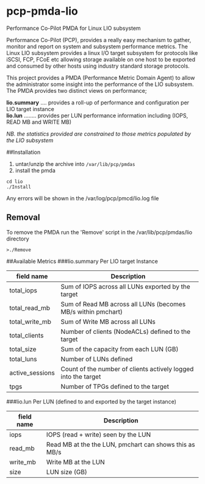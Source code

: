 # pcp-pmda-lio
Performance Co-Pilot PMDA for Linux LIO subsystem

Performance Co-Pilot (PCP), provides a really easy mechanism to gather, monitor and report on system and subsystem performance metrics.
The Linux LIO subsystem provides a linux I/O target subsystem for protocols like iSCSI, FCP, FCoE etc allowing storage available on one host to be exported and consumed by other hosts using industry standard storage protocols.

This project provides a PMDA (Performance Metric Domain Agent) to allow the administrator some insight into the performance of the LIO subsystem. The PMDA provides two distinct views on performance;  

**lio.summary** .... provides a roll-up of performance and configuration per LIO target instance  
**lio.lun** ........ provides per LUN performance information including (IOPS, READ MB and WRITE MB)  

*NB. the statistics provided are constrained to those metrics populated by the LIO subsystem*

##Installation
1. untar/unzip the archive into ```/var/lib/pcp/pmdas```  
2. install the pmda  
```
cd lio
./Install
```

Any errors will be shown in the /var/log/pcp/pmcd/lio.log file  

## Removal
To remove the PMDA run the 'Remove' script in the /var/lib/pcp/pmdas/lio directory  
```
>./Remove
```

##Available Metrics
###lio.summary
Per LIO target Instance

| field name | Description |
| ---------- | ----------- |
| total_iops | Sum of IOPS across all LUNs exported by the target |
| total_read_mb | Sum of Read MB across all LUNs (becomes MB/s within pmchart) |
| total_write_mb | Sum of Write MB across all LUNs |
| total_clients | Number of clients (NodeACLs) defined to the target |
| total_size | Sum of the capacity from each LUN (GB) |
| total_luns | Number of LUNs defined |
| active_sessions | Count of the number of clients actively logged into the target |
| tpgs | Number of TPGs defined to the target |

###lio.lun
Per LUN (defined to and exported by the target instance)

| field name | Description |
| ---------- | ----------- |
| iops | IOPS (read + write) seen by the LUN |
| read_mb | Read MB at the the LUN, pmchart can shows this as MB/s |
| write_mb | Write MB at the LUN |
| size | LUN size (GB) |
  
